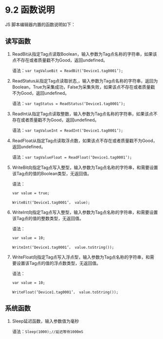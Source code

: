 # 9.2 函数说明

JS 脚本编辑器内置的函数说明如下：

## 读写函数

1. ReadBit从指定Tag点读取Boolean，输入参数为Tag点名称的字符串，如果该点不存在或者质量戳不为Good，返回undefined。

   语法：`var tagValueBit = ReadBit(‘Device1.tag0001’);`

2. ReadStatus从指定Tag点读取状态,，输入参数为Tag点名称的字符串，返回为Boolean，True为采集成功，False为采集失败，如果该点不存在或者质量戳不为Good，返回undefined。

   语法：`var tagStatus = ReadStatus(‘Device1.tag0001’);`

3. ReadInt从指定Tag点读取整数，输入参数为Tag点名称的字符串，如果该点不存在或者质量戳不为Good，返回undefined。

   语法：`var tagValueInt = ReadInt(‘Device1.tag0001’);`

4. ReadFloat从指定Tag点读取浮点数，如果该点不存在或者质量戳不为Good，返回undefined。

   语法：`var tagValueFloat = ReadFloat(‘Device1.tag0001’);`

5. WriteBit向指定Tag点写入整型，输入参数为Tag点名称的字符串，和需要设置该Tag点的值的Boolean类型，无返回值。

   语法：

   `var value = true;`

   `WriteBit(‘Device1.tag0001’， value);`

6. WriteInt向指定Tag点写入整型，输入参数为Tag点名称的字符串，和需要设置该Tag点的值的整数类型，无返回值。

   语法：

   `var value = 10;`

   `WriteInt(‘Device1.tag0001’， value.toString());`

7. WriteFloat向指定Tag点写入浮点型，输入参数为Tag点名称的字符串，和需要设置该Tag点的值的浮点数类型，无返回值。

   语法：

   `var value = 10;`

   `WriteFloat(‘Device1.tag0001’， value.toString());`

## 系统函数

1. Sleep延迟函数，输入参数值为毫秒

   语法：`Sleep(1000);//延迟等待1000mS`



